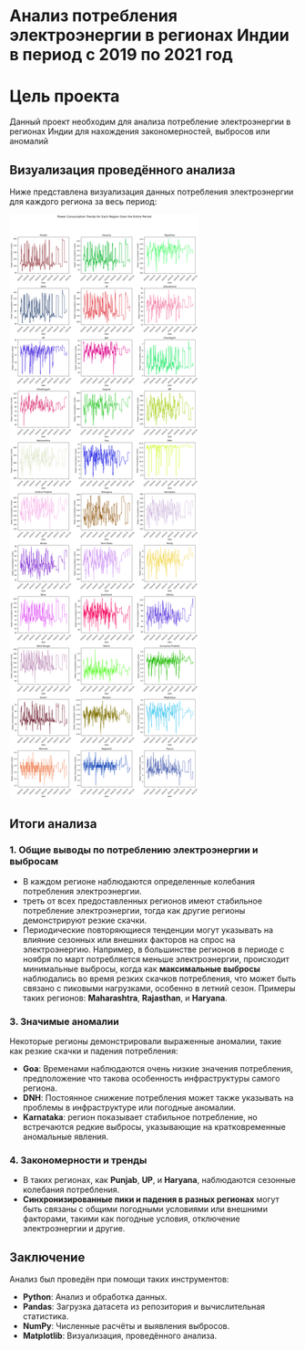 # Анализ потребления электроэнергии в регионах Индии в период с 2019 по 2021 год

# Цель проекта
Данный проект необходим для анализа потребление электроэнергии в регионах Индии для нахождения закономерностей, выбросов или аномалий

## Визуализация проведённого анализа
Ниже представлена визуализация данных потребления электроэнергии для каждого региона за весь период:

![Power Consumption Trends](plots.png)

## Итоги анализа

### 1. Общие выводы по потреблению электроэнергии и выбросам
- В каждом регионе наблюдаются определенные колебания потребления электроэнергии.
- треть от всех предоставленных регионов имеют стабильное потребление электроэнергии, тогда как другие регионы демонстрируют резкие скачки.
- Периодические повторяющиеся тенденции могут указывать на влияние сезонных или внешних факторов на спрос на электроэнергию. Например, в большинстве регионов в периоде с ноября по март потребляется меньше электроэнергии, происходит минимальные выбросы, когда как **максимальные выбросы** наблюдались во время резких скачков потребления, что может быть связано с пиковыми нагрузками, особенно в летний сезон. Примеры таких регионов: **Maharashtra**, **Rajasthan**, и **Haryana**.

### 3. Значимые аномалии
Некоторые регионы демонстрировали выраженные аномалии, такие как резкие скачки и падения потребления:
- **Goa**: Временами наблюдаются очень низкие значения потребления, предположение что такова особенность инфраструктуры самого региона.
- **DNH**: Постоянное снижение потребления может также указывать на проблемы в инфраструктуре или погодные аномалии.
- **Karnataka**: регион показывает стабильное потребление, но встречаются редкие выбросы, указывающие на кратковременные аномальные явления.

### 4. Закономерности и тренды
- В таких регионах, как **Punjab**, **UP**, и **Haryana**, наблюдаются сезонные колебания потребления.
- **Синхронизированные пики и падения в разных регионах** могут быть связаны с общими погодными условиями или внешними факторами, такими как погодные условия, отключение электроэнергии и другие.

## Заключение
Анализ был проведён при помощи таких инструментов:
- **Python**: Анализ и обработка данных.
- **Pandas**: Загрузка датасета из репозитория и вычислительная статистика.
- **NumPy**: Численные расчёты и выявления выбросов.
- **Matplotlib**: Визуализация, проведённого анализа.

